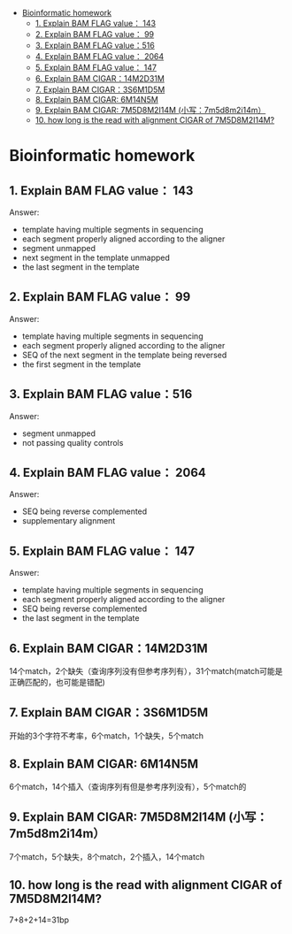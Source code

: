 - [Bioinformatic homework](#bioinformatic-homework)
  - [1. Explain BAM FLAG value： 143](#1-explain-bam-flag-value-143)
  - [2. Explain BAM FLAG value： 99](#2-explain-bam-flag-value-99)
  - [3. Explain BAM FLAG value：516](#3-explain-bam-flag-value516)
  - [4. Explain BAM FLAG value： 2064](#4-explain-bam-flag-value-2064)
  - [5. Explain BAM FLAG value： 147](#5-explain-bam-flag-value-147)
  - [6. Explain BAM CIGAR：14M2D31M](#6-explain-bam-cigar14m2d31m)
  - [7. Explain BAM CIGAR：3S6M1D5M](#7-explain-bam-cigar3s6m1d5m)
  - [8. Explain BAM CIGAR: 6M14N5M](#8-explain-bam-cigar-6m14n5m)
  - [9. Explain BAM CIGAR: 7M5D8M2I14M (小写：7m5d8m2i14m）](#9-explain-bam-cigar-7m5d8m2i14m-%e5%b0%8f%e5%86%997m5d8m2i14m)
  - [10. how long is the read with alignment CIGAR of 7M5D8M2I14M?](#10-how-long-is-the-read-with-alignment-cigar-of-7m5d8m2i14m)
# Bioinformatic homework
## 1. Explain BAM FLAG value： 143
Answer:
- template having multiple segments in sequencing
- each segment properly aligned according to the aligner
- segment unmapped
- next segment in the template unmapped
- the last segment in the template

## 2. Explain BAM FLAG value： 99
Answer:
- template having multiple segments in sequencing
- each segment properly aligned according to the aligner
- SEQ of the next segment in the template being reversed
- the first segment in the template
  
## 3. Explain BAM FLAG value：516
Answer:
- segment unmapped
- not passing quality controls

## 4. Explain BAM FLAG value： 2064
Answer:
- SEQ being reverse complemented
- supplementary alignment

## 5. Explain BAM FLAG value： 147
Answer:
- template having multiple segments in sequencing
- each segment properly aligned according to the aligner
- SEQ being reverse complemented
- the last segment in the template

## 6. Explain BAM CIGAR：14M2D31M
14个match，2个缺失（查询序列没有但参考序列有），31个match(match可能是正确匹配的，也可能是错配)

## 7. Explain BAM CIGAR：3S6M1D5M
开始的3个字符不考率，6个match，1个缺失，5个match

## 8. Explain BAM CIGAR: 6M14N5M
6个match，14个插入（查询序列有但是参考序列没有），5个match的

## 9. Explain BAM CIGAR: 7M5D8M2I14M  (小写：7m5d8m2i14m）
7个match，5个缺失，8个match，2个插入，14个match

## 10. how long is the read with alignment CIGAR of 7M5D8M2I14M?
7+8+2+14=31bp